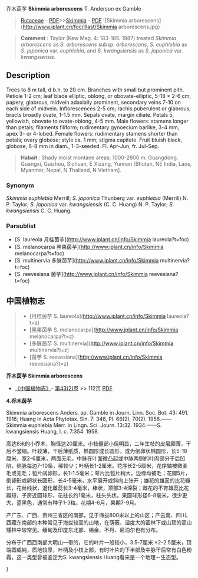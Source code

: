 乔木茵芋 **Skimmia arborescens** T. Anderson ex Gamble

> [Rutaceae](http://www.iplant.cn/info/Rutaceae?t=foc) - [PDF](http://www.iplant.cn/foc/pdf/Rutaceae.pdf)>>[Skimmia](http://www.iplant.cn/info/Skimmia?t=foc) - [PDF](http://www.iplant.cn/foc/pdf/Skimmia.pdf)
![Skimmia arborescens](http://www.iplant.cn/foc/illast/Skimmia arborescens.jpg)

> **Comment** : 
> Taylor (Kew Mag. 4: 183-185. 1987) treated *Skimmia arborescens* as *S. arborescens* subsp. *arborescens*, *S. euphlebia* as *S. japonica* var. *euphlebia*, and *S. kwangsiensis* as *S. japonica* var. *kwangsiensis*.

## Description

Trees to 8 m tall, d.b.h. to 20 cm. Branches with small but prominent pith. Petiole 1-2 cm; leaf blade elliptic, oblong, or obovate-elliptic, 5-18 × 2-6 cm, papery, glabrous, midvein adaxially prominent, secondary veins 7-10 on each side of midvein. Inflorescences 2-5 cm; rachis puberulent or glabrous; bracts broadly ovate, 1-1.5 mm. Sepals ovate, margin ciliate. Petals 5, yellowish, obovate to ovate-oblong, 4-5 mm. Male flowers: stamens longer than petals; filaments filiform; rudimentary gynoecium barlike, 3-4 mm, apex 3- or 4-lobed. Female flowers: rudimentary stamens shorter than petals; ovary globose; style ca. 1 mm; stigma capitate. Fruit bluish black, globose, 6-8 mm in diam., 1-3-seeded. Fl. Apr-Jun, fr. Jul-Sep.

> **Habait** : 
> Shady moist montane areas; 1000-2800 m. Guangdong, Guangxi, Guizhou, Sichuan, E Xizang, Yunnan [Bhutan, NE India, Laos, Myanmar, Nepal, N Thailand, N Vietnam].

### Synonym
*Skimmia euphlebia* Merrill; *S. japonica* Thunberg var. *euphlebia* (Merrill) N. P. Taylor; *S. japonica* var. *kwangsiensis* (C. C. Huang) N. P. Taylor; *S. kwangsiensis* C. C. Huang.

### Parsublist

* [S.  laureola  月桂茵芋](http://www.iplant.cn/info/Skimmia laureola?t=foc)
* [S.  melanocarpa  黑果茵芋](http://www.iplant.cn/info/Skimmia melanocarpa?t=foc)
* [S.  multinervia  多脉茵芋](http://www.iplant.cn/info/Skimmia multinervia?t=foc)
* [S.  reevesiana  茵芋](http://www.iplant.cn/info/Skimmia reevesiana?t=foc)

## 中国植物志

> * [月桂茵芋  S.  laureola](http://www.iplant.cn/info/Skimmia laureola?t=z)
> * [黑果茵芋  S.  melanocarpa](http://www.iplant.cn/info/Skimmia melanocarpa?t=z)
> * [多脉茵芋  S.  multinervia](http://www.iplant.cn/info/Skimmia multinervia?t=z)
> * [茵芋  S.  reevesiana](http://www.iplant.cn/info/Skimmia reevesiana?t=z)

**乔木茵芋 Skimmia arborescens**

* [《中国植物志》](http://www.iplant.cn/frps)- [第43(2)卷](http://www.iplant.cn/frps/vol/43(2)) >> 112页 [PDF](http://www.iplant.cn/frps/pdf/43(2)/112b.PDF)

**4.乔木茵芋**

Skimmia arborescens Anders. ap. Gamble in Journ. Linn. Soc. Bot. 43: 491. 1916; Huang in Acta Phytotax. Sin. 7: 346, Pl. 66(2), 70(2). 1958.——Skimmia euphlebia Merr. in Lingn. Sci. Journ. 13:32. 1934.——S. kwangsiensis Huang, l. c. 7:354. 1958.

高达8米的小乔木，胸径达20厘米。小枝髓部小但明显，二年生枝的皮层颇薄，干后不皱缩。叶较薄，干后薄纸质，椭圆形或长圆形，或为倒卵状椭圆形，长5-18厘米，宽2-6厘米，两面无毛，中脉在叶面微凸起或中脉两侧的叶肉部分干后凹陷，侧脉每边7-10条，稀较少；叶柄长1-2厘米。花序长2-5厘米，花序轴被微柔毛或无毛；苞片阔卵形，长1-1.5毫米；萼片比苞片稍大，边缘均被毛；花瓣5片，倒卵形或卵状长圆形，长4-5毫米，水平展开或斜向上张开；雄花的雄蕊的比花瓣长，花丝线状，退化雌蕊长3-4毫米，棒状，顶部3-4深裂；雌花的不育雄蕊比花瓣短，子房近圆球形，花柱长约1毫米，柱头头状。果圆球形径6-8毫米，很少更大，蓝黑色，通常有种子1-3粒。花期4-6月，果期7-9月。

产广东、广西、贵州三省区的南部，见于海拔800米以上的山区；产云南、四川、西藏东南部的本种常见于海拔较高的山地，在荫蔽、湿度大的密林下或山顶的高山矮林中较常见。缅甸及印度东北部、锡金、不丹、尼泊尔也有分布。

分布于广西西南部大明山一带的，它的叶片一般较小，3.5-7厘米 ×2-2.5厘米，顶端圆或钝，质地较厚，叶柄及小枝上部，有时叶片的下半部及中脉干后常有白色粉霜，这一类型曾被鉴定为S. kwangsiensis Huang看来是一个地理－生态型。

}